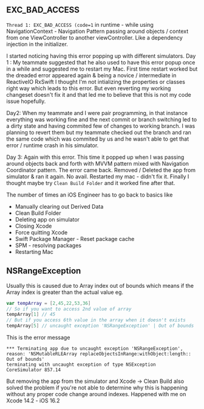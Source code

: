 

## EXC_BAD_ACCESS

`Thread 1: EXC_BAD_ACCESS (code=1` in runtime - while using NavigationContext - Navigation Pattern passing around objects / context from one ViewController to another viewController. Like a dependency injection in the initializer.

I started noticing having this error popping up with different simulators.
Day 1 : 
My teammate suggested that he also used to have this error popup once in a while and suggested me to restart my Mac.
First time restart worked but the dreaded error appeared again & being a novice / intermediate in ReactiveIO RxSwift I thought I'm not intializing the properties or classes right way which leads to this error.
But even reverting my working changeset doesn't fix it and that led me to believe that this is not my code issue hopefully.

Day2:
When my teammate and I were pair programming, in that instance everything was working fine and the next commit or branch switching led to a dirty state and having commited few of changes to working branch. I was planning to revert them but my teammate checked out the branch and ran the same code which was commited by us and he wasn't able to get that error / runtime crash in his simulator.

Day 3: 
Again with this error. This time it popped up when I was passing around objects back and forth with MVVM pattern mixed with Navigation Coordinator pattern.
The error came back. Removed / Deleted the app from simulator & ran it again.
No avail.
Restarted my mac - didn't fix it.
Finally I thought maybe try `Clean Build Folder` and it worked fine after that.

The number of times an iOS Engineer has to go back to basics like 
- Manually clearing out Derived Data
- Clean Build Folder
- Deleting app on simulator
- Closing Xcode
- Force quitting Xcode
- Swift Package Manager - Reset package cache
- SPM - resolving packages
- Restarting Mac



## NSRangeException

Usually this is caused due to Array index out of bounds which means if the Array index is greater than the actual value
eg. 
```swift
var tempArray = [2,45,22,53,36]
// So if you want to access 2nd value of array
tempArray[1] // 45
// But if you access 6th value in the array when it doesn't exists
tempArray[5] // uncaught exception 'NSRangeException' | Out of bounds
```
This is the error message
```error
*** Terminating app due to uncaught exception 'NSRangeException', reason: 'NSMutableRLEArray replaceObjectsInRange:withObject:length:: Out of bounds'
terminating with uncaught exception of type NSException
CoreSimulator 857.14
```

But removing the app from the simulator and Xcode -> Clean Build also solved the problem if you're not able to determine why this is happening without any proper code change around indexes. Happened with me on Xcode 14.2 - iOS 16.2